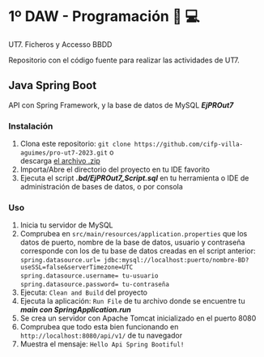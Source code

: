 # 1º DAW - Programación :school: :computer:

UT7. Ficheros y Accesso BBDD

Repositorio con el código fuente para realizar las actividades de UT7.

## Java Spring Boot

API con Spring Framework, y la base de datos de MySQL ***EjPROut7***

### Instalación

> 
1. Clona este repositorio: `git clone https://github.com/cifp-villa-aguimes/pro-ut7-2023.git` o  
descarga [el archivo .zip](https://github.com/cifp-villa-aguimes/pro-ut7-2023/archive/refs/heads/main.zip "UT7 Source Code para actividades")
2. Importa/Abre el directorio del proyecto en tu IDE favorito
3. Ejecuta el script ***.bd/EjPROut7_Script.sql*** en tu herramienta o IDE de administración de bases de datos, o por consola

### Uso

> 
1. Inicia tu servidor de MySQL
2. Comprubea en `src/main/resources/application.properties` que los datos de puerto, nombre de la base de datos, usuario y contraseña corresponde con los de tu base de datos creadas en el script anterior:  
`spring.datasource.url= jdbc:mysql://localhost:puerto/nombre-BD?useSSL=false&serverTimezone=UTC`    
`spring.datasource.username= tu-usuario`  
`spring.datasource.password= tu-contraseña`
3. Ejecuta: `Clean and Build` del proyecto
4. Ejecuta la aplicación: `Run File` de tu archivo donde se encuentre tu ***main con SpringApplication.run***
5. Se crea un servidor con Apache Tomcat inicializado en el puerto 8080 
6. Comprubea que todo esta bien funcionando en `http://localhost:8080/api/v1/` de tu navegador
7. Muestra el mensaje: `Hello Api Spring Bootiful!`

